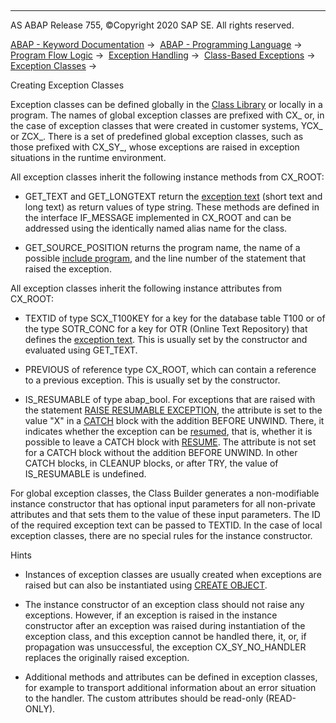   

* * *

AS ABAP Release 755, ©Copyright 2020 SAP SE. All rights reserved.

[ABAP - Keyword Documentation](https://help.sap.com/doc/abapdocu_755_index_htm/7.55/en-US/abenabap.htm) →  [ABAP - Programming Language](https://help.sap.com/doc/abapdocu_755_index_htm/7.55/en-US/abenabap_reference.htm) →  [Program Flow Logic](https://help.sap.com/doc/abapdocu_755_index_htm/7.55/en-US/abenabap_flow_logic.htm) →  [Exception Handling](https://help.sap.com/doc/abapdocu_755_index_htm/7.55/en-US/abenabap_exceptions.htm) →  [Class-Based Exceptions](https://help.sap.com/doc/abapdocu_755_index_htm/7.55/en-US/abenexceptions.htm) →  [Exception Classes](https://help.sap.com/doc/abapdocu_755_index_htm/7.55/en-US/abenexceptions_classes.htm) → 

Creating Exception Classes

Exception classes can be defined globally in the [Class Library](https://help.sap.com/doc/abapdocu_755_index_htm/7.55/en-US/abenclass_library_glosry.htm "Glossary Entry") or locally in a program. The names of global exception classes are prefixed with CX\_ or, in the case of exception classes that were created in customer systems, YCX\_ or ZCX\_. There is a set of predefined global exception classes, such as those prefixed with CX\_SY\_, whose exceptions are raised in exception situations in the runtime environment.

All exception classes inherit the following instance methods from CX\_ROOT:

-   GET\_TEXT and GET\_LONGTEXT return the [exception text](https://help.sap.com/doc/abapdocu_755_index_htm/7.55/en-US/abenexception_texts.htm) (short text and long text) as return values of type string. These methods are defined in the interface IF\_MESSAGE implemented in CX\_ROOT and can be addressed using the identically named alias name for the class.

-   GET\_SOURCE\_POSITION returns the program name, the name of a possible [include program](https://help.sap.com/doc/abapdocu_755_index_htm/7.55/en-US/abeninclude_program_glosry.htm "Glossary Entry"), and the line number of the statement that raised the exception.

All exception classes inherit the following instance attributes from CX\_ROOT:

-   TEXTID of type SCX\_T100KEY for a key for the database table T100 or of the type SOTR\_CONC for a key for OTR (Online Text Repository) that defines the [exception text](https://help.sap.com/doc/abapdocu_755_index_htm/7.55/en-US/abenexception_texts.htm). This is usually set by the constructor and evaluated using GET\_TEXT.

-   PREVIOUS of reference type CX\_ROOT, which can contain a reference to a previous exception. This is usually set by the constructor.

-   IS\_RESUMABLE of type abap\_bool. For exceptions that are raised with the statement [RAISE RESUMABLE EXCEPTION](https://help.sap.com/doc/abapdocu_755_index_htm/7.55/en-US/abapraise_exception_class.htm), the attribute is set to the value "X" in a [CATCH](https://help.sap.com/doc/abapdocu_755_index_htm/7.55/en-US/abapcatch_try.htm) block with the addition BEFORE UNWIND. There, it indicates whether the exception can be [resumed](https://help.sap.com/doc/abapdocu_755_index_htm/7.55/en-US/abenresumable_exception_glosry.htm "Glossary Entry"), that is, whether it is possible to leave a CATCH block with [RESUME](https://help.sap.com/doc/abapdocu_755_index_htm/7.55/en-US/abapresume.htm). The attribute is not set for a CATCH block without the addition BEFORE UNWIND. In other CATCH blocks, in CLEANUP blocks, or after TRY, the value of IS\_RESUMABLE is undefined.

For global exception classes, the Class Builder generates a non-modifiable instance constructor that has optional input parameters for all non-private attributes and that sets them to the value of these input parameters. The ID of the required exception text can be passed to TEXTID. In the case of local exception classes, there are no special rules for the instance constructor.

Hints

-   Instances of exception classes are usually created when exceptions are raised but can also be instantiated using [CREATE OBJECT](https://help.sap.com/doc/abapdocu_755_index_htm/7.55/en-US/abapcreate_object.htm).

-   The instance constructor of an exception class should not raise any exceptions. However, if an exception is raised in the instance constructor after an exception was raised during instantiation of the exception class, and this exception cannot be handled there, it, or, if propagation was unsuccessful, the exception CX\_SY\_NO\_HANDLER replaces the originally raised exception.

-   Additional methods and attributes can be defined in exception classes, for example to transport additional information about an error situation to the handler. The custom attributes should be read-only (READ-ONLY).